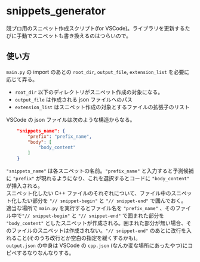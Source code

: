# snippets_generator

競プロ用のスニペット作成スクリプト(for VSCode)。ライブラリを更新するたびに手動でスニペットも書き換えるのはつらいので。

## 使い方

```main.py``` の import のあとの ```root_dir```, ```output_file```, ```extension_list``` を必要に応じて弄る。  
-  ```root_dir``` 以下のディレクトリがスニペット作成の対象になる。
-  ```output_file``` は作成される json ファイルへのパス  
-  ```extension_list``` はスニペット作成の対象とするファイルの拡張子のリスト

VSCode の json ファイルは次のような構造からなる。  

```json
    "snippets_name": {
        "prefix": "prefix_name",
        "body": [
            "body_content"
        ]
    }
```

```"snippets_name"``` は各スニペットの名前。```"prefix_name"``` と入力すると予測候補に ```"prefix"``` が現れるようになり、これを選択するとコードに ```"body_content"``` が挿入される。  
スニペット化したい C++ ファイルのそれぞれについて、ファイル中のスニペット化したい部分を ```"// snippet-begin"``` と ```"// snippet-end"``` で囲んでおく。  
適当な場所で ```main.py``` を実行するとファイル名を ```"prefix_name"``` 、そのファイル中で```"// snippet-begin"``` と ```"// snippet-end"``` で囲まれた部分を ```"body_content"``` としたスニペットが作成される。囲まれた部分が無い場合、そのファイルのスニペットは作成されない。```"// snippet-end"``` のあとに改行を入れること(そのうち改行とか空白の指定を緩くするかも)。  
```output.json``` の中身は VSCode の ```cpp.json``` (なんか変な場所にあったやつ)にコピペするなりなんなりする。